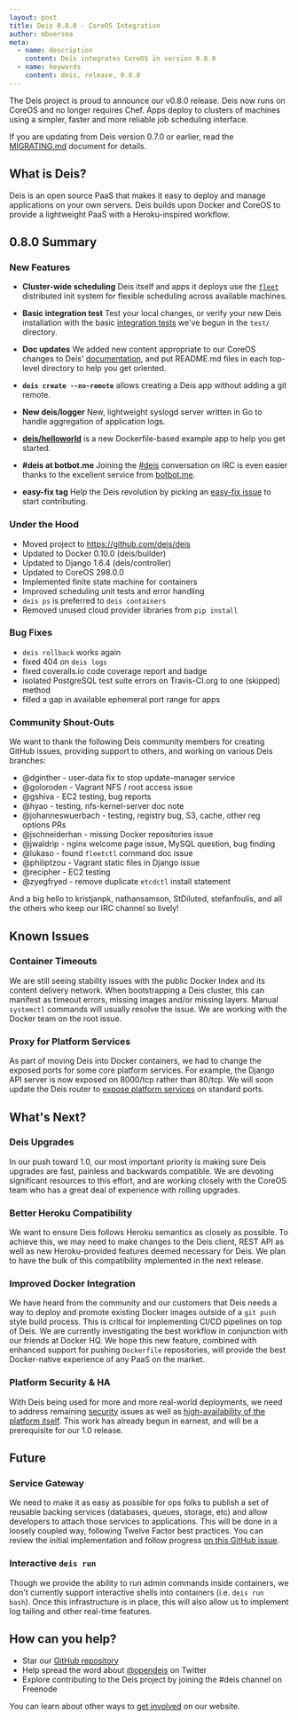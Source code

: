 ```yaml
---
layout: post
title: Deis 0.8.0 - CoreOS Integration
author: mboersma
meta:
  - name: description
    content: Deis integrates CoreOS in version 0.8.0
  - name: keywords
    content: deis, release, 0.8.0
---
```


The Deis project is proud to announce our v0.8.0 release. Deis now runs on CoreOS and no longer requires Chef. Apps deploy to clusters of machines using a simpler, faster and more reliable job scheduling interface.

If you are updating from Deis version 0.7.0 or earlier, read the [MIGRATING.md](https://github.com/opdemand/deis/blob/master/MIGRATING.md) document for details.

<!--more-->

## What is Deis?

Deis is an open source PaaS that makes it easy to deploy and manage applications on your own servers. Deis builds upon Docker and CoreOS to provide a lightweight PaaS with a Heroku-inspired workflow.

## 0.8.0 Summary

### New Features

- **Cluster-wide scheduling** Deis itself and apps it deploys use the [`fleet`](https://coreos.com/docs/launching-containers/launching/launching-containers-fleet/) distributed init system for flexible scheduling across available machines.

- **Basic integration test** Test your local changes, or verify your new Deis installation with the basic [integration tests](https://github.com/deis/deis/tree/master/test) we've begun in the `test/` directory.

- **Doc updates** We added new content appropriate to our CoreOS changes to Deis' [documentation](http://docs.deis.io/), and put README.md files in each top-level directory to help you get oriented.

- **`deis create --no-remote`** allows creating a Deis app without adding a git remote.

- **New deis/logger** New, lightweight syslogd server written in Go to handle aggregation of application logs.

- **[deis/helloworld](https://github.com/deis/helloworld)** is a new Dockerfile-based example app to help you get started.

- **#deis at botbot.me** Joining the [#deis](https://botbot.me/freenode/deis/) conversation on IRC is even easier thanks to the excellent service from [botbot.me](https://botbot.me/freenode/deis/).

- **easy-fix tag** Help the Deis revolution by picking an [easy-fix issue](https://github.com/deis/deis/issues?labels=easy-fix&state=open) to start contributing.

### Under the Hood

- Moved project to https://github.com/deis/deis
- Updated to Docker 0.10.0 (deis/builder)
- Updated to Django 1.6.4 (deis/controller)
- Updated to CoreOS 298.0.0
- Implemented finite state machine for containers
- Improved scheduling unit tests and error handling
- `deis ps` is preferred to `deis containers`
- Removed unused cloud provider libraries from `pip install`

### Bug Fixes

- `deis rollback` works again
- fixed 404 on `deis logs`
- fixed coveralls.io code coverage report and badge
- isolated PostgreSQL test suite errors on Travis-CI.org to one (skipped) method
- filled a gap in available ephemeral port range for apps

### Community Shout-Outs

We want to thank the following Deis community members for creating GitHub issues, providing support to others, and working on various Deis branches:

* @dginther - user-data fix to stop update-manager service
* @goloroden - Vagrant NFS / root access issue
* @gshiva - EC2 testing, bug reports
* @hyao - testing, nfs-kernel-server doc note
* @johanneswuerbach - testing, registry bug, S3, cache, other reg options PRs
* @jschneiderhan - missing Docker repositories issue
* @jwaldrip - nginx welcome page issue, MySQL question, bug finding
* @lukaso - found `fleetctl` command doc issue
* @philiptzou - Vagrant static files in Django issue
* @recipher - EC2 testing
* @zyegfryed - remove duplicate `etcdctl` install statement

And a big hello to kristjanpk, nathansamson, StDiluted, stefanfoulis, and all the others who keep our IRC channel so lively!

## Known Issues

### Container Timeouts
We are still seeing stability issues with the public Docker Index and its content delivery network.  When bootstrapping a Deis cluster, this can manifest as timeout errors, missing images and/or missing layers.  Manual `systemctl` commands will usually resolve the issue.  We are working with the Docker team on the root issue.

### Proxy for Platform Services
As part of moving Deis into Docker containers, we had to change the exposed ports for some core platform services.  For example, the Django API server is now exposed on 8000/tcp rather than 80/tcp.  We will soon update the Deis router to [expose platform services](https://github.com/opdemand/deis/issues/535) on standard ports.

## What's Next?

### Deis Upgrades

In our push toward 1.0, our most important priority is making sure Deis upgrades are fast, painless and backwards compatible.  We are devoting significant resources to this effort, and are working closely with the CoreOS team who has a great deal of experience with rolling upgrades.

### Better Heroku Compatibility

We want to ensure Deis follows Heroku semantics as closely as possible.  To achieve this, we may need to make changes to the Deis client, REST API as well as new Heroku-provided features deemed necessary for Deis.  We plan to have the bulk of this compatibility implemented in the next release.

### Improved Docker Integration

We have heard from the community and our customers that Deis needs a way to deploy and promote existing Docker images outside of a `git push` style build process.  This is critical for implementing CI/CD pipelines on top of Deis.  We are currently investigating the best workflow in conjunction with our friends at Docker HQ.  We hope this new feature, combined with enhanced support for pushing `Dockerfile` repositories, will provide the best Docker-native experience of any PaaS on the market.

### Platform Security & HA

With Deis being used for more and more real-world deployments, we need to address remaining [security](https://github.com/deis/deis/issues?labels=security&state=open) issues as well as [high-availability of the platform itself](https://github.com/deis/deis/issues/874).  This work has already begun in earnest, and will be a prerequisite for our 1.0 release.

## Future

### Service Gateway
We need to make it as easy as possible for ops folks to publish a set of reusable backing services (databases, queues, storage, etc) and allow developers to attach those services to applications.  This will be done in a loosely coupled way, following Twelve Factor best practices.  You can review the initial implementation and follow progress [on this GitHub issue](https://github.com/opdemand/deis/issues/231).

### Interactive `deis run`
Though we provide the ability to run admin commands inside containers, we don't currently support interactive shells into containers (i.e. `deis run bash`).  Once this infrastructure is in place, this will also allow us to implement log tailing and other real-time features.

## How can you help?

* Star our [GitHub repository](https://github.com/opdemand/deis)
* Help spread the word about [@opendeis](http://twitter.com/opendeis) on Twitter
* Explore contributing to the Deis project by joining the #deis channel on Freenode

You can learn about other ways to [get involved](http://deis.io/get-involved/) on our website.
